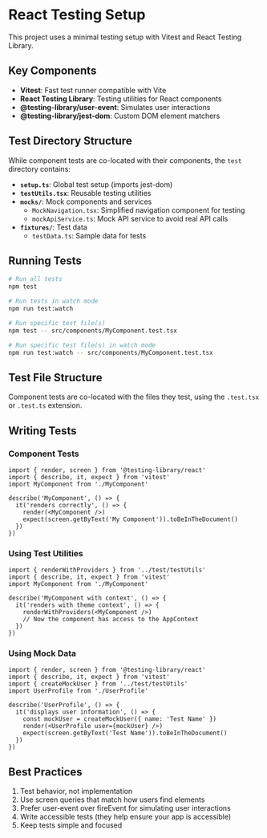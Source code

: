 # React Testing Setup

This project uses a minimal testing setup with Vitest and React Testing Library.

## Key Components

- **Vitest**: Fast test runner compatible with Vite
- **React Testing Library**: Testing utilities for React components
- **@testing-library/user-event**: Simulates user interactions
- **@testing-library/jest-dom**: Custom DOM element matchers

## Test Directory Structure

While component tests are co-located with their components, the `test` directory contains:

- **`setup.ts`**: Global test setup (imports jest-dom)
- **`testUtils.tsx`**: Reusable testing utilities
- **`mocks/`**: Mock components and services
  - `MockNavigation.tsx`: Simplified navigation component for testing
  - `mockApiService.ts`: Mock API service to avoid real API calls
- **`fixtures/`**: Test data
  - `testData.ts`: Sample data for tests

## Running Tests

```bash
# Run all tests
npm test

# Run tests in watch mode
npm run test:watch

# Run specific test file(s)
npm test -- src/components/MyComponent.test.tsx

# Run specific test file(s) in watch mode
npm run test:watch -- src/components/MyComponent.test.tsx
```

## Test File Structure

Component tests are co-located with the files they test, using the `.test.tsx` or `.test.ts` extension.

## Writing Tests

### Component Tests

```tsx
import { render, screen } from '@testing-library/react'
import { describe, it, expect } from 'vitest'
import MyComponent from './MyComponent'

describe('MyComponent', () => {
  it('renders correctly', () => {
    render(<MyComponent />)
    expect(screen.getByText('My Component')).toBeInTheDocument()
  })
})
```

### Using Test Utilities

```tsx
import { renderWithProviders } from '../test/testUtils'
import { describe, it, expect } from 'vitest'
import MyComponent from './MyComponent'

describe('MyComponent with context', () => {
  it('renders with theme context', () => {
    renderWithProviders(<MyComponent />)
    // Now the component has access to the AppContext
  })
})
```

### Using Mock Data

```tsx
import { render, screen } from '@testing-library/react'
import { describe, it, expect } from 'vitest'
import { createMockUser } from '../test/testUtils'
import UserProfile from './UserProfile'

describe('UserProfile', () => {
  it('displays user information', () => {
    const mockUser = createMockUser({ name: 'Test Name' })
    render(<UserProfile user={mockUser} />)
    expect(screen.getByText('Test Name')).toBeInTheDocument()
  })
})
```

## Best Practices

1. Test behavior, not implementation
2. Use screen queries that match how users find elements
3. Prefer user-event over fireEvent for simulating user interactions
4. Write accessible tests (they help ensure your app is accessible)
5. Keep tests simple and focused 